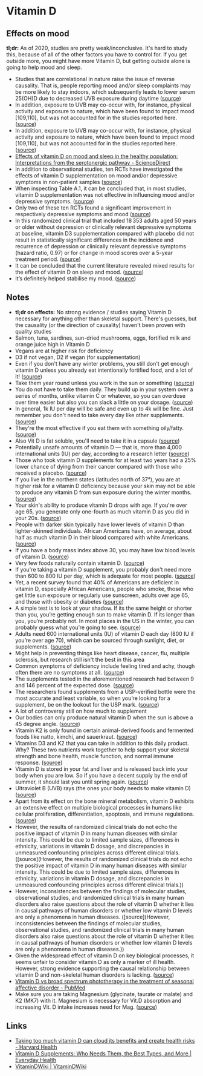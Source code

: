 # Vitamin D

## Effects on mood

**tl;dr:** As of 2020, studies are pretty weak/inconclusive. It's hard to study this, because of all of the other factors you have to control for. If you get outside more, you might have more Vitamin D, but getting outside alone is going to help mood and sleep.

- Studies that are correlational in nature raise the issue of reverse causality. That is, people reporting mood and/or sleep complaints may be more likely to stay indoors, which subsequently leads to lower serum 25(OH)D due to decreased UVB exposure during daytime ([source](<https://www.sciencedirect.com/science/article/pii/S1087079220301222#:~:text=studies%20that%20are%20correlational%20in%20nature%20raise%20the%20issue%20of%20reverse%20causality.%20that%20is%2C%20people%20reporting%20mood%20and%2For%20sleep%20complaints%20may%20be%20more%20likely%20to%20stay%20indoors%2C%20which%20subsequently%20leads%20to%20lower%20serum%2025(oh)d%20due%20to%20decreased%20uvb%20exposure%20during%20daytime>))
- In addition, exposure to UVB may co-occur with, for instance, physical activity and exposure to nature, which have been found to impact mood [109,110], but was not accounted for in the studies reported here. ([source](https://www.sciencedirect.com/science/article/pii/S1087079220301222#:~:text=in%20addition%2C%20exposure%20to%20uvb%20may%20co-occur%20with%2C%20for%20instance%2C%20physical%20activity%20and%20exposure%20to%20nature%2C%20which%20have%20been%20found%20to%20impact%20mood%20%5B109%2C110%5D%2C%20but%20was%20not%20accounted%20for%20in%20the%20studies%20reported%20here.))
- In addition, exposure to UVB may co-occur with, for instance, physical activity and exposure to nature, which have been found to impact mood [109,110], but was not accounted for in the studies reported here. ([source](https://www.sciencedirect.com/science/article/pii/S1087079220301222#:~:text=in%20addition%2C%20exposure%20to%20uvb%20may%20co-occur%20with%2C%20for%20instance%2C%20physical%20activity%20and%20exposure%20to%20nature%2C%20which%20have%20been%20found%20to%20impact%20mood%20%5B109%2C110%5D%2C%20but%20was%20not%20accounted%20for%20in%20the%20studies%20reported%20here.))
- [Effects of vitamin D on mood and sleep in the healthy population: Interpretations from the serotonergic pathway - ScienceDirect](https://www.sciencedirect.com/science/article/pii/S1087079220301222)
- In addition to observational studies, ten RCTs have investigated the effects of vitamin D supplementation on mood and/or depressive symptoms in non-patient samples ([source](https://www.sciencedirect.com/science/article/pii/S1087079220301222#:~:text=in%20addition%20to%20observational%20studies%2C%20ten%20rcts%20have%20investigated%20the%20effects%20of%20vitamin%20d%20supplementation%20on%20mood%20and%2For%20depressive%20symptoms%20in%20non-patient%20samples%20))
- When inspecting Table A.1, it can be concluded that, in most studies, vitamin D supplementation was not effective in influencing mood and/or depressive symptoms. ([source](https://www.sciencedirect.com/science/article/pii/S1087079220301222#:~:text=when%20inspecting%20table%20a.1%2C%20it%20can%20be%20concluded%20that%2C%20in%20most%20studies%2C%20vitamin%20d%20supplementation%20was%20not%20effective%20in%20influencing%20mood%20and%2For%20depressive%20symptoms.))
- Only two of these ten RCTs found a significant improvement in respectively depressive symptoms and mood ([source](https://www.sciencedirect.com/science/article/pii/S1087079220301222#:~:text=only%20two%20of%20these%20ten%20rcts%20found%20a%20significant%20improvement%20in%20respectively%20depressive%20symptoms%20and%20mood))
- In this randomized clinical trial that included 18 353 adults aged 50 years or older without depression or clinically relevant depressive symptoms at baseline, vitamin D3 supplementation compared with placebo did not result in statistically significant differences in the incidence and recurrence of depression or clinically relevant depressive symptoms (hazard ratio, 0.97) or for change in mood scores over a 5-year treatment period. ([source](https://jamanetwork.com/journals/jama/fullarticle/2768978#:~:text=In%20this,treatment%20period.))
- It can be concluded that the current literature revealed mixed results for the effect of vitamin D on sleep and mood. ([source](https://www.sciencedirect.com/science/article/pii/S1087079220301222#:~:text=it%20can%20be%20concluded%20that%20the%20current%20literature%20revealed%20mixed%20results%20for%20the%20effect%20of%20vitamin%20d%20on%20sleep%20and%20mood.))
- It’s definitely helped stabilise my mood. ([source](https://www.reddit.com/r/CasualUK/comments/k1wrjn/psa_take_vitamin_d_supplements_you_need_them_and/#:~:text=it%E2%80%99s%20definitely%20helped%20stabilise%20my%20mood.))

## Notes

- **tl;dr on effects:** No strong evidence / studies saying Vitamin D necessary for anything other than skeletal support. There's guesses, but the causality (or the direction of causality) haven't been proven with quality studies
- Salmon, tuna, sardines, sun-dried mushrooms, eggs, fortified milk and orange juice high in Vitamin D
- Vegans are at higher risk for deficiency
- D3 if not vegan, D2 if vegan (for supplementation)
- Even if you don't have any winter problems, you still don't get enough vitamin D unless you already eat intentionally fortified food, and a lot of it! ([source](https://www.reddit.com/r/CasualUK/comments/k1wrjn/psa_take_vitamin_d_supplements_you_need_them_and/#:~:text=even%20if%20you%20don't%20have%20any%20winter%20problems%2C%20you%20still%20don't%20get%20enough%20vitamin%20d%20unless%20you%20already%20eat%20intentionally%20fortified%20food%2C%20and%20a%20lot%20of%20it!))
- Take them year round unless you work in the sun or something ([source](https://www.reddit.com/r/CasualUK/comments/k1wrjn/psa_take_vitamin_d_supplements_you_need_them_and/#:~:text=take%20them%20year%20round%20unless%20you%20work%20in%20the%20sun%20or%20something))
- You do not have to take them daily. They build up in your system over a series of months, unlike vitamin C or whatever, so you can overdose over time easier but also you can slack a little on your dosage. ([source](https://www.reddit.com/r/CasualUK/comments/k1wrjn/psa_take_vitamin_d_supplements_you_need_them_and/#:~:text=you%20do%20not%20have%20to%20take%20them%20daily.%20they%20build%20up%20in%20your%20system%20over%20a%20series%20of%20months%2C%20unlike%20vitamin%20c%20or%20whatever%2C%20so%20you%20can%20overdose%20over%20time%20easier%20but%20also%20you%20can%20slack%20a%20little%20on%20your%20dosage.))
- In general, 1k IU per day will be safe and even up to 4k will be fine. Just remember you don't need to take every day like other supplements. ([source](https://www.reddit.com/r/CasualUK/comments/k1wrjn/psa_take_vitamin_d_supplements_you_need_them_and/#:~:text=slowly.-,in%20general%2C%201k%20iu%20per%20day%20will%20be%20safe%20and%20even%20up%20to%204k%20will%20be%20fine.%20just%20remember%20you%20don't%20need%20to%20take%20every%20day%20like%20other%20supplements.,-16))
- They're the most effective if you eat them with something oily/fatty. ([source](https://www.reddit.com/r/CasualUK/comments/k1wrjn/psa_take_vitamin_d_supplements_you_need_them_and/#:~:text=they're%20the%20most%20effective%20if%20you%20eat%20them%20with%20something%20oily%2Ffatty.))
- Also Vit D is fat soluble, you'll need to take it in a capsule ([source](https://www.reddit.com/r/CasualUK/comments/k1wrjn/psa_take_vitamin_d_supplements_you_need_them_and/#:~:text=also%20vit%20d%20is%20fat%20soluble%2C%20you'll%20need%20to%20take%20it%20in%20a%20capsule))
- Potentially unsafe amounts of vitamin D — that is, more than 4,000 international units (IU) per day, according to a research letter ([source](<https://www.health.harvard.edu/staying-healthy/taking-too-much-vitamin-d-can-cloud-its-benefits-and-create-health-risks#:~:text=potentially%20unsafe%20amounts%20of%20vitamin%20d%20%E2%80%94%20that%20is%2C%20more%20than%204%2C000%20international%20units%20(iu)%20per%20day%2C%20according%20to%20a%20research%20letter>))
- Those who took vitamin D supplements for at least two years had a 25% lower chance of dying from their cancer compared with those who received a placebo. ([source](https://www.health.harvard.edu/staying-healthy/taking-too-much-vitamin-d-can-cloud-its-benefits-and-create-health-risks#:~:text=those%20who%20took%20vitamin%20d%20supplements%20for%20at%20least%20two%20years%20had%20a%2025%25%20lower%20chance%20of%20dying%20from%20their%20cancer%20compared%20with%20those%20who%20received%20a%20placebo.))
- If you live in the northern states (latitudes north of 37°), you are at higher risk for a vitamin D deficiency because your skin may not be able to produce any vitamin D from sun exposure during the winter months. ([source](<https://www.health.harvard.edu/staying-healthy/taking-too-much-vitamin-d-can-cloud-its-benefits-and-create-health-risks#:~:text=if%20you%20live%20in%20the%20northern%20states%20(latitudes%20north%20of%2037%C2%B0)%2C%20you%20are%20at%20higher%20risk%20for%20a%20vitamin%20d%20deficiency%20because%20your%20skin%20may%20not%20be%20able%20to%20produce%20any%20vitamin%20d%20from%20sun%20exposure%20during%20the%20winter%20months.>))
- Your skin's ability to produce vitamin D drops with age. If you're over age 65, you generate only one-fourth as much vitamin D as you did in your 20s. ([source](https://www.health.harvard.edu/staying-healthy/taking-too-much-vitamin-d-can-cloud-its-benefits-and-create-health-risks#:~:text=your%20skin's%20ability%20to%20produce%20vitamin%20d%20drops%20with%20age.%20if%20you're%20over%20age%2065%2C%20you%20generate%20only%20one-fourth%20as%20much%20vitamin%20d%20as%20you%20did%20in%20your%2020s.))
- People with darker skin typically have lower levels of vitamin D than lighter-skinned individuals. African Americans have, on average, about half as much vitamin D in their blood compared with white Americans. ([source](https://www.health.harvard.edu/staying-healthy/taking-too-much-vitamin-d-can-cloud-its-benefits-and-create-health-risks#:~:text=people%20with%20darker%20skin%20typically%20have%20lower%20levels%20of%20vitamin%20d%20than%20lighter-skinned%20individuals.%20african%20americans%20have%2C%20on%20average%2C%20about%20half%20as%20much%20vitamin%20d%20in%20their%20blood%20compared%20with%20white%20americans.))
- If you have a body mass index above 30, you may have low blood levels of vitamin D. ([source](https://www.health.harvard.edu/staying-healthy/taking-too-much-vitamin-d-can-cloud-its-benefits-and-create-health-risks#:~:text=if%20you%20have%20a%20body%20mass%20index%20above%2030%2C%20you%20may%20have%20low%20blood%20levels%20of%20vitamin%20d.))
- Very few foods naturally contain vitamin D. ([source](https://www.health.harvard.edu/staying-healthy/taking-too-much-vitamin-d-can-cloud-its-benefits-and-create-health-risks#:~:text=very%20few%20foods%20naturally%20contain%20vitamin%20d.))
- If you're taking a vitamin D supplement, you probably don't need more than 600 to 800 IU per day, which is adequate for most people. ([source](https://www.health.harvard.edu/staying-healthy/taking-too-much-vitamin-d-can-cloud-its-benefits-and-create-health-risks#:~:text=if%20you're%20taking%20a%20vitamin%20d%20supplement%2C%20you%20probably%20don't%20need%20more%20than%20600%20to%20800%20iu%20per%20day%2C%20which%20is%20adequate%20for%20most%20people.))
- Yet, a recent survey found that 40% of Americans are deficient in vitamin D, especially African Americans, people who smoke, those who get little sun exposure or regularly use sunscreen, adults over age 65, and those with obesity or diabetes ([source](https://www.healthline.com/nutrition/best-vitamin-d-supplements#:~:text=yet%2C%20a%20recent%20survey%20found%20that%2040%25%20of%20americans%20are%20deficient%20in%20vitamin%20d%2C%20especially%20african%20americans%2C%20people%20who%20smoke%2C%20those%20who%20get%20little%20sun%20exposure%20or%20regularly%20use%20sunscreen%2C%20adults%20over%20age%2065%2C%20and%20those%20with%20obesity%20or%20diabetes))
- A simple test is to look at your shadow. If its the same height or shorter than you, you’re getting enough sun to make vitamin D. If its longer than you, you’re probably not. In most places in the US in the winter, you can probably guess what you’re going to see. ([source](https://blogs.oregonstate.edu/linuspaulinginstitute/2016/01/25/sunlight-vitamin-d-winter/#:~:text=a%20simple%20test%20is%20to%20look%20at%20your%20shadow.%20if%20its%20the%20same%20height%20or%20shorter%20than%20you%2C%20you%E2%80%99re%20getting%20enough%20sun%20to%20make%20vitamin%20d.%20if%20its%20longer%20than%20you%2C%20you%E2%80%99re%20probably%20not.%20in%20most%20places%20in%20the%20us%20in%20the%20winter%2C%20you%20can%20probably%20guess%20what%20you%E2%80%99re%20going%20to%20see.))
- Adults need 600 international units (IU) of vitamin D each day (800 IU if you’re over age 70), which can be sourced through sunlight, diet, or supplements. ([source](<https://www.everydayhealth.com/vitamin-d/you-need-vitamin-d-supplement-everything-know/#:~:text=adults%20need%20600%20international%20units%20(iu)%20of%20vitamin%20d%20each%20day%20(800%20iu%20if%20you%E2%80%99re%20over%20age%2070)%2C%20which%20can%20be%20sourced%20through%20sunlight%2C%20diet%2C%20or%20supplements.>))
- Might help in preventing things like heart disease, cancer, flu, multiple sclerosis, but research still isn't the best in this area
- Common symptoms of deficiency include feeling tired and achy, though often there are no symptoms at all. ([source](https://www.everydayhealth.com/vitamin-d/you-need-vitamin-d-supplement-everything-know/#:~:text=common%20symptoms%20of%20deficiency%20include%20feeling%20tired%20and%20achy%2C%20though%20often%20there%20are%20no%20symptoms%20at%20all.))
- The supplements tested in the aforementioned research had between 9 and 146 percent of the expected dose. ([source](https://www.everydayhealth.com/vitamin-d/you-need-vitamin-d-supplement-everything-know/#:~:text=the%20supplements%20tested%20in%20the%20aforementioned%20research%20had%20between%209%20and%20146%20percent%20of%20the%20expected%20dose.))
- The researchers found supplements from a USP-verified bottle were the most accurate and least variable, so when you’re looking for a supplement, be on the lookout for the USP mark. ([source](https://www.everydayhealth.com/vitamin-d/you-need-vitamin-d-supplement-everything-know/#:~:text=the%20researchers%20found%20supplements%20from%20a%20usp-verified%20bottle%20were%20the%20most%20accurate%20and%20least%20variable%2C%20so%20when%20you%E2%80%99re%20looking%20for%20a%20supplement%2C%20be%20on%20the%20lookout%20for%20the%20usp%20mark.))
- A lot of controversy still on how much to supplement
- Our bodies can only produce natural vitamin D when the sun is above a 45 degree angle. ([source](https://www.reddit.com/r/germany/comments/kojv0l/germany_light_and_depression/#:~:text=our%20bodies%20can%20only%20produce%20natural%20vitamin%20d%20when%20the%20sun%20is%20above%20a%2045%20degree%20angle.))
- Vitamin K2 is only found in certain animal-derived foods and fermented foods like natto, kimchi, and sauerkraut. ([source](https://www.wellnessverge.com/athletic-greens-review#:~:text=vitamin%20k2%20is%20only%20found%20in%20certain%20animal-derived%20foods%20and%20fermented%20foods%20like%20natto%2C%20kimchi%2C%20and%20sauerkraut.))
- Vitamins D3 and K2 that you can take in addition to this daily product. Why? These two nutrients work together to help support your skeletal strength and bone health, muscle function, and normal immune response. ([source](https://www.wellnessverge.com/athletic-greens-review#:~:text=vitamins%20D3,immune%20response.))
- Vitamin D is stored in your fat and liver and is released back into your body when you are low. So if you have a decent supply by the end of summer, it should last you until spring again. ([source](https://www.reddit.com/r/SkincareAddictionUK/comments/5e9mje/sunscreen_in_winter_in_the_uk/#:~:text=vitamin%20d%20is%20stored%20in%20your%20fat%20and%20liver%20and%20is%20released%20back%20into%20your%20body%20when%20you%20are%20low.%20so%20if%20you%20have%20a%20decent%20supply%20by%20the%20end%20of%20summer%2C%20it%20should%20last%20you%20until%20spring%20again.))
- Ultraviolet B (UVB) rays (the ones your body needs to make vitamin D) ([source](<https://www.nhs.uk/live-well/healthy-body/how-to-get-vitamin-d-from-sunlight/#:~:text=ultraviolet%20b%20(uvb)%20rays%20(the%20ones%20your%20body%20needs%20to%20make%20vitamin%20d)>))
- Apart from its effect on the bone mineral metabolism, vitamin D exhibits an extensive effect on multiple biological processes in humans like cellular proliferation, differentiation, apoptosis, and immune regulations. ([source](https://www.ncbi.nlm.nih.gov/pmc/articles/PMC6032242/#:~:text=apart%20from%20its%20effect%20on%20the%20bone%20mineral%20metabolism%2C%20vitamin%20d%20exhibits%20an%20extensive%20effect%20on%20multiple%20biological%20processes%20in%20humans%20like%20cellular%20proliferation%2C%20differentiation%2C%20apoptosis%2C%20and%20immune%20regulations.))
- However, the results of randomized clinical trials do not echo the positive impact of vitamin D in many human diseases with similar intensity. This could be due to limited sample sizes, differences in ethnicity, variations in vitamin D dosage, and discrepancies in unmeasured confounding principles across different clinical trials. ([source](However, the results of randomized clinical trials do not echo the positive impact of vitamin D in many human diseases with similar intensity. This could be due to limited sample sizes, differences in ethnicity, variations in vitamin D dosage, and discrepancies in unmeasured confounding principles across different clinical trials.))
- However, inconsistencies between the findings of molecular studies, observational studies, and randomized clinical trials in many human disorders also raise questions about the role of vitamin D whether it lies in causal pathways of human disorders or whether low vitamin D levels are only a phenomena in human diseases. ([source](However, inconsistencies between the findings of molecular studies, observational studies, and randomized clinical trials in many human disorders also raise questions about the role of vitamin D whether it lies in causal pathways of human disorders or whether low vitamin D levels are only a phenomena in human diseases.))
- Given the widespread effect of vitamin D on key biological processes, it seems unfair to consider vitamin D as only a marker of ill health. However, strong evidence supporting the causal relationship between vitamin D and non-skeletal human disorders is lacking. ([source](https://www.ncbi.nlm.nih.gov/pmc/articles/PMC6032242/#:~:text=given%20the%20widespread%20effect%20of%20vitamin%20d%20on%20key%20biological%20processes%2C%20it%20seems%20unfair%20to%20consider%20vitamin%20d%20as%20only%20a%20marker%20of%20ill%20health.%20however%2C%20strong%20evidence%20supporting%20the%20causal%20relationship%20between%20vitamin%20d%20and%20non-skeletal%20human%20disorders%20is%20lacking.))
- [Vitamin D vs broad spectrum phototherapy in the treatment of seasonal affective disorder - PubMed](https://pubmed.ncbi.nlm.nih.gov/10888476/)
- Make sure you are taking Magnesium (glycinate, taurate or malate) and K2 (MK7) with it. Magnesium is necessary for Vit.D absorption and increasing Vit. D intake increases need for Mag. ([source](<https://www.reddit.com/r/Supplements/comments/evmtoa/drastic_improvement_in_mood_and_energy_after/#:~:text=make%20sure%20you%20are%20taking%20magnesium%20(glycinate%2C%20taurate%20or%20malate)%20and%20k2%20(mk7)%20with%20it.%20magnesium%20is%20necessary%20for%20vit.d%20absorption%20and%20increasing%20vit.%20d%20intake%20increases%20need%20for%20mag.>))

## Links

- [Taking too much vitamin D can cloud its benefits and create health risks - Harvard Health](https://www.health.harvard.edu/staying-healthy/taking-too-much-vitamin-d-can-cloud-its-benefits-and-create-health-risks)
- [Vitamin D Supplements: Who Needs Them, the Best Types, and More | Everyday Health](https://www.everydayhealth.com/vitamin-d/you-need-vitamin-d-supplement-everything-know/)
- [VitaminDWiki | VitaminDWiki](https://vitamindwiki.com/)
